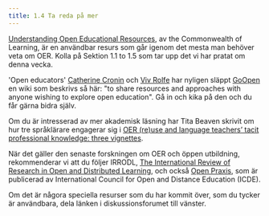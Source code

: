 ```yaml
---
title: 1.4 Ta reda på mer
---
```


[Understanding Open Educational Resources][1], av the Commonwealth of Learning, är en användbar resurs som går igenom det mesta man behöver veta om OER. Kolla på  Sektion 1.1 to 1.5 som tar upp det vi har pratat om denna vecka.

'Open educators' [Catherine Cronin][2] och [Viv Rolfe][3] har nyligen släppt [GoOpen][4] en wiki som beskrivs så här: "to share resources and approaches with anyone wishing to explore open education". Gå in och kika på den och du får gärna bidra själv. 

Om du är intresserad av mer akademisk läsning har Tita Beaven skrivit om hur tre språklärare engagerar sig i [OER (re)use and language teachers’ tacit professional knowledge: three vignettes][5].

När det gäller den senaste forskningen om OER och öppen utbildning, rekommenderar vi att du följer IRRODL, [The International Review of Research in Open and Distributed Learning][6], och också [Open Praxis][7], som är publicerad av International Council for Open and Distance Education (ICDE).

Om det är någora speciella resurser som du har kommit över, som du tycker är användbara, dela länken i diskussionsforumet till vänster. 

  [1]: http://oasis.col.org/bitstream/handle/11599/1013/2015_Butcher_Moore_Understanding-OER.pdf
  [2]: https://twitter.com/catherinecronin
  [3]: https://twitter.com/VivienRolfe
  [4]: http://wikieducator.org/GoOPEN
  [5]: http://oro.open.ac.uk/41519/1/__userdata_documents4_ctb44_Desktop_Beaven269.pdf
  [6]: http://www.irrodl.org/index.php/irrodl
  [7]: http://openpraxis.org/index.php/OpenPraxis

